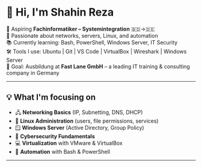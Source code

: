 # 👋 Hi, I'm Shahin Reza

🎯 Aspiring **Fachinformatiker – Systemintegration** 🇧🇩→🇩🇪  
🔧 Passionate about networks, servers, Linux, and automation  
📚 Currently learning: Bash, PowerShell, Windows Server, IT Security  
🛠 Tools I use: Ubuntu | Git | VS Code | VirtualBox | Wireshark | Windows Server  
🚀 Goal: Ausbildung at **Fast Lane GmbH** – a leading IT training & consulting company in Germany

---

## 💡 What I'm focusing on

- 🖧 **Networking Basics** (IP, Subnetting, DNS, DHCP)
- 🐧 **Linux Administration** (users, file permissions, services)
- 🪟 **Windows Server** (Active Directory, Group Policy)
- 🔐 **Cybersecurity Fundamentals**
- 💻 **Virtualization** with VMware & VirtualBox
- 📜 **Automation** with Bash & PowerShell

---
